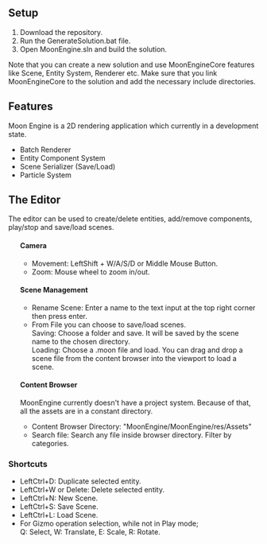 <h2><b>Setup</b></h2>
<ol>
  <li>Download the repository.</li>
  <li>Run the GenerateSolution.bat file.</li>
  <li>Open MoonEngine.sln and build the solution.</li>
</ol>

Note that you can create a new solution and use MoonEngineCore features like Scene, Entity System, Renderer etc. Make sure that you link MoonEngineCore to the solution and add the necessary include directories.

<h2><b>Features</b></h2>
Moon Engine is a 2D rendering application which currently in a development state.

</br>
<ul>
   <li>Batch Renderer</li>
   <li>Entity Component System</li>
   <li>Scene Serializer (Save/Load)</li>
   <li>Particle System</li>
</ul>

<h2><b>The Editor</b></h2>
The editor can be used to create/delete entities, add/remove components, play/stop and save/load scenes.
<ul>
   <h4><b>Camera</b></h4>
      <ul>
         <li>
            Movement: LeftShift + W/A/S/D or Middle Mouse Button.
         </li>
         <li>
            Zoom: Mouse wheel to zoom in/out.
         </li> 
      </ul>
   <h4><b>Scene Management</b></h4> 
      <ul> 
         <li>
            Rename Scene: Enter a name to the text input at the top right corner then
            press enter.
         </li>
         <li>
            From File you can choose to save/load scenes.
            </br> Saving: Choose a folder and save. It will be saved by the scene name to the chosen directory.
            </br> Loading: Choose a .moon file and load.
            You can drag and drop a scene file from the content browser into the viewport to load a scene.
         </li>
      </ul>
   <h4><b>Content Browser</b></h4> 
   MoonEngine currently doesn't have a project system. Because of that, all the assets are in a constant directory.
      <ul> 
         <li>
            Content Browser Directory: "MoonEngine/MoonEngine/res/Assets"
         </li>
         <li>
           Search file: Search any file inside browser directory. Filter by categories.
         </li>
      </ul>
</ul>

<h3><b>Shortcuts</b></h3>
<ul>
  <li>LeftCtrl+D: Duplicate selected entity.</li>
  <li>LeftCtrl+W or Delete: Delete selected entity.</li>
  <li>LeftCtrl+N: New Scene.</li>
  <li>LeftCtrl+S: Save Scene.</li>
  <li>LeftCtrl+L: Load Scene.</li>
  <li>
  For Gizmo operation selection, while not in Play mode;
  </br> Q: Select, W: Translate, E: Scale, R: Rotate.
  </li>
</ul>

